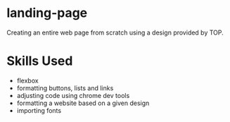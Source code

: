 # landing-page
Creating an entire web page from scratch using a design provided by TOP.


# Skills Used
- flexbox
- formatting buttons, lists and links
- adjusting code using chrome dev tools
- formatting a website based on a given design
- importing fonts
